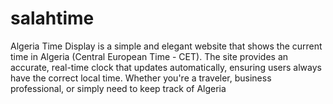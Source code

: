 # salahtime
Algeria Time Display is a simple and elegant website that shows the current time in Algeria (Central European Time - CET). The site provides an accurate, real-time clock that updates automatically, ensuring users always have the correct local time. Whether you're a traveler, business professional, or simply need to keep track of Algeria
